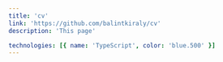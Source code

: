 ```yaml
---
title: 'cv'
link: 'https://github.com/balintkiraly/cv'
description: 'This page'

technologies: [{ name: 'TypeScript', color: 'blue.500' }]
---
```

